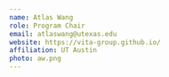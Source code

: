 ```yaml
---
name: Atlas Wang
role: Program Chair
email: atlaswang@utexas.edu
website: https://vita-group.github.io/
affiliation: UT Austin
photo: aw.png
---
```

